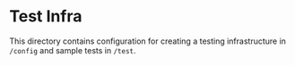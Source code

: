 # Test Infra
This directory contains configuration for creating a testing infrastructure in `/config` and sample tests in `/test`.
